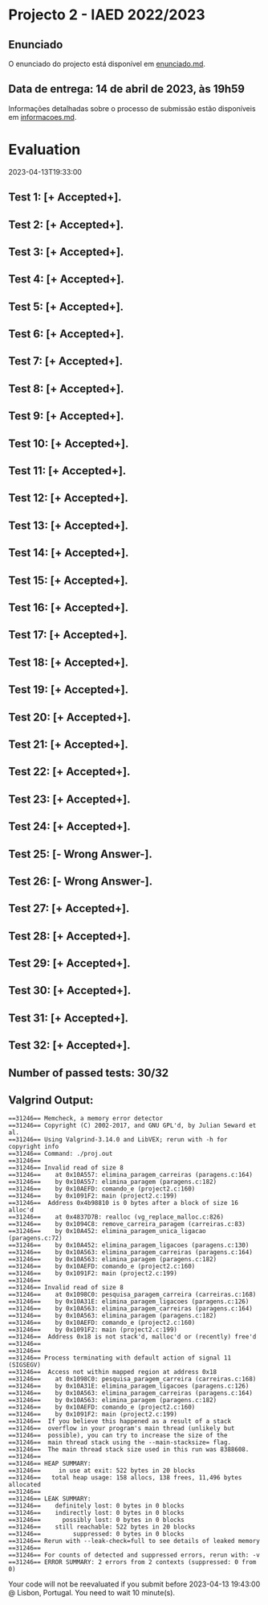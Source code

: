 # Projecto 2 - IAED 2022/2023

## Enunciado

O enunciado do projecto está disponível em [enunciado.md](enunciado.md). 

## Data de entrega: 14 de abril de 2023, às 19h59

Informações detalhadas sobre o processo de submissão estão disponíveis em [informacoes.md](informacoes.md).



# Evaluation

2023-04-13T19:33:00

## Test 1: [+ Accepted+].
## Test 2: [+ Accepted+].
## Test 3: [+ Accepted+].
## Test 4: [+ Accepted+].
## Test 5: [+ Accepted+].
## Test 6: [+ Accepted+].
## Test 7: [+ Accepted+].
## Test 8: [+ Accepted+].
## Test 9: [+ Accepted+].
## Test 10: [+ Accepted+].
## Test 11: [+ Accepted+].
## Test 12: [+ Accepted+].
## Test 13: [+ Accepted+].
## Test 14: [+ Accepted+].
## Test 15: [+ Accepted+].
## Test 16: [+ Accepted+].
## Test 17: [+ Accepted+].
## Test 18: [+ Accepted+].
## Test 19: [+ Accepted+].
## Test 20: [+ Accepted+].
## Test 21: [+ Accepted+].
## Test 22: [+ Accepted+].
## Test 23: [+ Accepted+].
## Test 24: [+ Accepted+].
## Test 25: [- Wrong Answer-].


## Test 26: [- Wrong Answer-].


## Test 27: [+ Accepted+].
## Test 28: [+ Accepted+].
## Test 29: [+ Accepted+].
## Test 30: [+ Accepted+].
## Test 31: [+ Accepted+].
## Test 32: [+ Accepted+].


## Number of passed tests: 30/32


## Valgrind Output:


```
==31246== Memcheck, a memory error detector
==31246== Copyright (C) 2002-2017, and GNU GPL'd, by Julian Seward et al.
==31246== Using Valgrind-3.14.0 and LibVEX; rerun with -h for copyright info
==31246== Command: ./proj.out
==31246== 
==31246== Invalid read of size 8
==31246==    at 0x10A557: elimina_paragem_carreiras (paragens.c:164)
==31246==    by 0x10A557: elimina_paragem (paragens.c:182)
==31246==    by 0x10AEFD: comando_e (project2.c:160)
==31246==    by 0x1091F2: main (project2.c:199)
==31246==  Address 0x4b98810 is 0 bytes after a block of size 16 alloc'd
==31246==    at 0x4837D7B: realloc (vg_replace_malloc.c:826)
==31246==    by 0x1094C8: remove_carreira_paragem (carreiras.c:83)
==31246==    by 0x10A452: elimina_paragem_unica_ligacao (paragens.c:72)
==31246==    by 0x10A452: elimina_paragem_ligacoes (paragens.c:130)
==31246==    by 0x10A563: elimina_paragem_carreiras (paragens.c:164)
==31246==    by 0x10A563: elimina_paragem (paragens.c:182)
==31246==    by 0x10AEFD: comando_e (project2.c:160)
==31246==    by 0x1091F2: main (project2.c:199)
==31246== 
==31246== Invalid read of size 8
==31246==    at 0x1098C0: pesquisa_paragem_carreira (carreiras.c:168)
==31246==    by 0x10A31E: elimina_paragem_ligacoes (paragens.c:126)
==31246==    by 0x10A563: elimina_paragem_carreiras (paragens.c:164)
==31246==    by 0x10A563: elimina_paragem (paragens.c:182)
==31246==    by 0x10AEFD: comando_e (project2.c:160)
==31246==    by 0x1091F2: main (project2.c:199)
==31246==  Address 0x18 is not stack'd, malloc'd or (recently) free'd
==31246== 
==31246== 
==31246== Process terminating with default action of signal 11 (SIGSEGV)
==31246==  Access not within mapped region at address 0x18
==31246==    at 0x1098C0: pesquisa_paragem_carreira (carreiras.c:168)
==31246==    by 0x10A31E: elimina_paragem_ligacoes (paragens.c:126)
==31246==    by 0x10A563: elimina_paragem_carreiras (paragens.c:164)
==31246==    by 0x10A563: elimina_paragem (paragens.c:182)
==31246==    by 0x10AEFD: comando_e (project2.c:160)
==31246==    by 0x1091F2: main (project2.c:199)
==31246==  If you believe this happened as a result of a stack
==31246==  overflow in your program's main thread (unlikely but
==31246==  possible), you can try to increase the size of the
==31246==  main thread stack using the --main-stacksize= flag.
==31246==  The main thread stack size used in this run was 8388608.
==31246== 
==31246== HEAP SUMMARY:
==31246==     in use at exit: 522 bytes in 20 blocks
==31246==   total heap usage: 158 allocs, 138 frees, 11,496 bytes allocated
==31246== 
==31246== LEAK SUMMARY:
==31246==    definitely lost: 0 bytes in 0 blocks
==31246==    indirectly lost: 0 bytes in 0 blocks
==31246==      possibly lost: 0 bytes in 0 blocks
==31246==    still reachable: 522 bytes in 20 blocks
==31246==         suppressed: 0 bytes in 0 blocks
==31246== Rerun with --leak-check=full to see details of leaked memory
==31246== 
==31246== For counts of detected and suppressed errors, rerun with: -v
==31246== ERROR SUMMARY: 2 errors from 2 contexts (suppressed: 0 from 0)

```


Your code will not be reevaluated if you submit before 2023-04-13 19:43:00 @ Lisbon, Portugal. You need to wait 10 minute(s).

